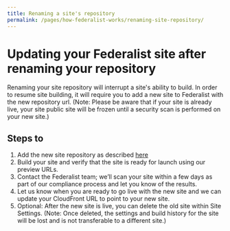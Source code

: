 ```yaml
---
title: Renaming a site's repository
permalink: /pages/how-federalist-works/renaming-site-repository/
---
```


# Updating your Federalist site after renaming your repository

Renaming your site repository will interrupt a site's ability to build.  In order to resume site building, it will require you to add a new site to Federalist with the new repository url.  (Note: Please be aware that if your site is already live, your site public site will be frozen until a security scan is performed on your new site.)

## Steps to 

1. Add the new site repository as described [here]({{site.baseurl}}/pages/using-federalist/)
2. Build your site and verify that the site is ready for launch using our preview URLs.
3. Contact the Federalist team; we’ll scan your site within a few days as part of our compliance process and let you know of the results.
4. Let us know when you are ready to go live with the new site and we can update your CloudFront URL to point to your new site.
5. Optional: After the new site is live, you can delete the old site within Site Settings.  (Note: Once deleted, the settings and build history for the site will be lost and is not transferable to a different site.)
